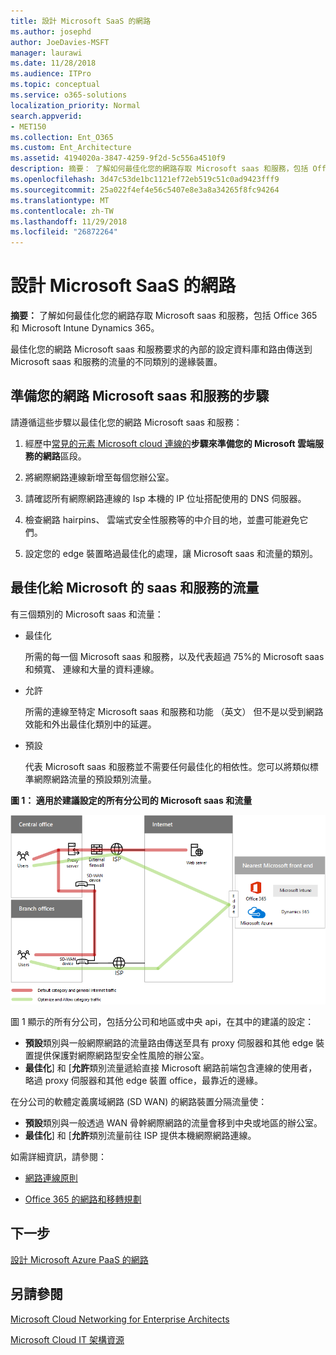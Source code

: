 ```yaml
---
title: 設計 Microsoft SaaS 的網路
ms.author: josephd
author: JoeDavies-MSFT
manager: laurawi
ms.date: 11/28/2018
ms.audience: ITPro
ms.topic: conceptual
ms.service: o365-solutions
localization_priority: Normal
search.appverid:
- MET150
ms.collection: Ent_O365
ms.custom: Ent_Architecture
ms.assetid: 4194020a-3847-4259-9f2d-5c556a4510f9
description: 摘要： 了解如何最佳化您的網路存取 Microsoft saas 和服務，包括 Office 365 和 Microsoft Intune Dynamics 365。
ms.openlocfilehash: 3d47c53de1bc1121ef72eb519c51c0ad9423fff9
ms.sourcegitcommit: 25a022f4ef4e56c5407e8e3a8a34265f8fc94264
ms.translationtype: MT
ms.contentlocale: zh-TW
ms.lasthandoff: 11/29/2018
ms.locfileid: "26872264"
---
```

# <a name="designing-networking-for-microsoft-saas"></a>設計 Microsoft SaaS 的網路

 **摘要：** 了解如何最佳化您的網路存取 Microsoft saas 和服務，包括 Office 365 和 Microsoft Intune Dynamics 365。
  
最佳化您的網路 Microsoft saas 和服務要求的內部的設定資料庫和路由傳送到 Microsoft saas 和服務的流量的不同類別的邊緣裝置。
  
## <a name="steps-to-prepare-your-network-for-microsoft-saas-services"></a>準備您的網路 Microsoft saas 和服務的步驟

請遵循這些步驟以最佳化您的網路 Microsoft saas 和服務：
  
1. 經歷中[常見的元素 Microsoft cloud 連線的](common-elements-of-microsoft-cloud-connectivity.md)**步驟來準備您的 Microsoft 雲端服務的網路**區段。
    
2. 將網際網路連線新增至每個您辦公室。
    
3. 請確認所有網際網路連線的 Isp 本機的 IP 位址搭配使用的 DNS 伺服器。
    
4. 檢查網路 hairpins、 雲端式安全性服務等的中介目的地，並盡可能避免它們。
    
5. 設定您的 edge 裝置略過最佳化的處理，讓 Microsoft saas 和流量的類別。

## <a name="optimizing-traffic-to-microsofts-saas-services"></a>最佳化給 Microsoft 的 saas 和服務的流量    

有三個類別的 Microsoft saas 和流量：

- 最佳化

  所需的每一個 Microsoft saas 和服務，以及代表超過 75%的 Microsoft saas 和頻寬、 連線和大量的資料連線。

- 允許

  所需的連線至特定 Microsoft saas 和服務和功能 （英文） 但不是以受到網路效能和外出最佳化類別中的延遲。

- 預設

  代表 Microsoft saas 和服務並不需要任何最佳化的相依性。您可以將類似標準網際網路流量的預設類別流量。


**圖 1： 適用於建議設定的所有分公司的 Microsoft saas 和流量**

![圖 1： 適用於建議設定的所有分公司的 Microsoft saas 和流量](media/Network-Poster/SaaS1.png)

圖 1 顯示的所有分公司，包括分公司和地區或中央 api，在其中的建議的設定：

- **預設**類別與一般網際網路的流量路由傳送至具有 proxy 伺服器和其他 edge 裝置提供保護對網際網路型安全性風險的辦公室。
- **最佳化**] 和 [**允許**類別流量遞給直接 Microsoft 網路前端包含連線的使用者，略過 proxy 伺服器和其他 edge 裝置 office，最靠近的邊緣。

在分公司的軟體定義廣域網路 (SD WAN) 的網路裝置分隔流量使： 

- **預設**類別與一般透過 WAN 骨幹網際網路的流量會移到中央或地區的辦公室。 
- **最佳化**] 和 [**允許**類別流量前往 ISP 提供本機網際網路連線。
  
如需詳細資訊，請參閱：
  
- [網路連線原則](https://aka.ms/expressrouteoffice365)

- [Office 365 的網路和移轉規劃](https://aka.ms/tune)
    
## <a name="next-step"></a>下一步

[設計 Microsoft Azure PaaS 的網路](designing-networking-for-microsoft-azure-paas.md)
    
## <a name="see-also"></a>另請參閱

[Microsoft Cloud Networking for Enterprise Architects](microsoft-cloud-networking-for-enterprise-architects.md)
  
[Microsoft Cloud IT 架構資源](microsoft-cloud-it-architecture-resources.md)

